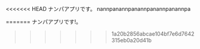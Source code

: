 <<<<<<< HEAD
ナンパアプリです。
nannpanannpanannpanannpanannpa

=======
ナンパアプリです!。
>>>>>>> 1a20b2856abcae104bf7e6d7642315eb0a20d41b
